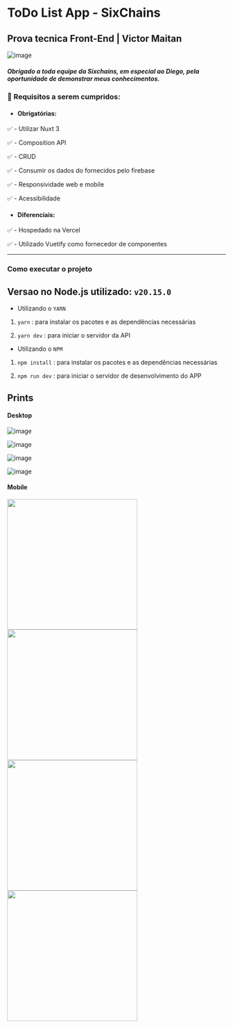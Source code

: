 
  
# ToDo List App - SixChains

## Prova tecnica Front-End | Victor **Maitan**

  

![image](https://firebasestorage.googleapis.com/v0/b/teste-sistema-de-vendas.appspot.com/o/readme%2Fsixchains.webp?alt=media&token=94e30c03-373c-48e0-849e-78e0d9991ad0)

##### Obrigado a toda equipe da Sixchains, em especial ao Diego, pela oportunidade de demonstrar meus conhecimentos.  

### :pencil: Requisitos a serem cumpridos:

- #### Obrigatórias:

:white_check_mark: - Utilizar Nuxt 3 

:white_check_mark: - Composition API 

:white_check_mark: - CRUD  

:white_check_mark: - Consumir os dados do fornecidos pelo firebase 

:white_check_mark: - Responsividade web e mobile

:white_check_mark: - Acessibilidade

  

- #### Diferenciais:
  
:white_check_mark: - Hospedado na Vercel 

:white_check_mark: - Utilizado Vuetify como fornecedor de componentes  

---

  

### Como executar o projeto

## Versao no Node.js utilizado: ```v20.15.0```

  

- Utilizando o ```YARN```

  

1. ```yarn``` : para instalar os pacotes e as dependências necessárias

  

2. ```yarn dev``` : para iniciar o servidor da API


  

- Utilizando o ```NPM```

  

1. ```npm install``` : para instalar os pacotes e as dependências necessárias



2. ```npm run dev``` : para iniciar o servidor de desenvolvimento do APP
  


## Prints

  

#### Desktop

  

![image](https://firebasestorage.googleapis.com/v0/b/teste-sistema-de-vendas.appspot.com/o/readme%2Fweb.png?alt=media&token=edfb81ee-1e4e-475f-837d-c4c47c09e1a8)

  

![image](https://firebasestorage.googleapis.com/v0/b/teste-sistema-de-vendas.appspot.com/o/readme%2Fweb0.png?alt=media&token=7c014d50-5ee7-431e-bbe4-150ce32ee2ab)

  

![image](https://firebasestorage.googleapis.com/v0/b/teste-sistema-de-vendas.appspot.com/o/readme%2Fweb1.png?alt=media&token=89e5cee7-aee0-495e-96d0-1c11f39890f8)

  

![image](https://firebasestorage.googleapis.com/v0/b/teste-sistema-de-vendas.appspot.com/o/readme%2Fweb2.png?alt=media&token=46b52d6f-2a56-4081-8d31-fd38495af123)

  

#### Mobile

<img src = "https://firebasestorage.googleapis.com/v0/b/teste-sistema-de-vendas.appspot.com/o/readme%2Fmobile.png?alt=media&token=b28e40bd-570d-4a2f-8423-64d9bb8182cd" min-width = "200px" max-width = "400px" width = "300px"><img src = "https://firebasestorage.googleapis.com/v0/b/teste-sistema-de-vendas.appspot.com/o/readme%2Fmobile1.png?alt=media&token=a4cdb71b-df3c-4fd9-a4d9-e4deb5534d73" min-width = "200px" max-width = "400px" width = "300px"><img src = "https://firebasestorage.googleapis.com/v0/b/teste-sistema-de-vendas.appspot.com/o/readme%2Fmobile2.png?alt=media&token=e0c81f32-849c-4dfc-a8e8-661e46912552" min-width = "200px" max-width = "400px" width = "300px"><img src = "https://firebasestorage.googleapis.com/v0/b/teste-sistema-de-vendas.appspot.com/o/readme%2Fmobile3.png?alt=media&token=f958e3b0-f9f1-4eaa-81f5-c32f3481ba75" min-width = "200px" max-width = "400px" width = "300px">